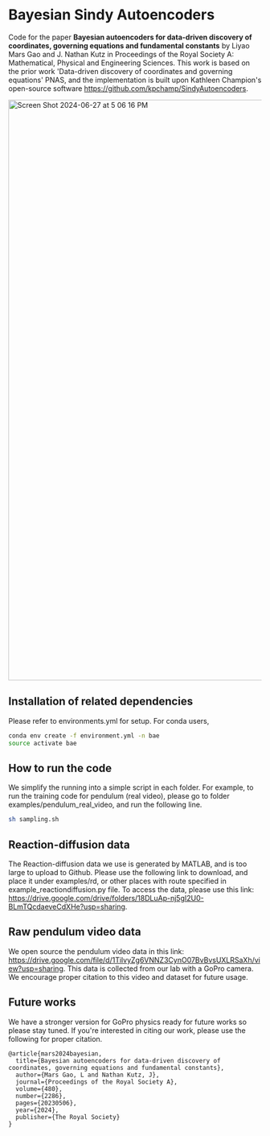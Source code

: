 # Bayesian Sindy Autoencoders

Code for the paper **Bayesian autoencoders for data-driven discovery of coordinates, governing equations and fundamental constants** by Liyao Mars Gao and J. Nathan Kutz in Proceedings of the Royal Society A: Mathematical, Physical and Engineering Sciences. This work is based on the prior work 'Data-driven discovery of coordinates and governing equations' PNAS, and the implementation is built upon Kathleen Champion's open-source software https://github.com/kpchamp/SindyAutoencoders. 


<img width="1154" alt="Screen Shot 2024-06-27 at 5 06 16 PM" src="https://github.com/gaoliyao/BayesianSindyAutoencoder/assets/14102784/eb57cf68-c943-401a-81c7-fcd4cccfb965">



## Installation of related dependencies

Please refer to environments.yml for setup. For conda users, 

```bash
conda env create -f environment.yml -n bae
source activate bae
```

## How to run the code

We simplify the running into a simple script in each folder. For example, to run the training code for pendulum (real video), please go to folder examples/pendulum_real_video, and run the following line. 

```bash
sh sampling.sh
```

## Reaction-diffusion data

The Reaction-diffusion data we use is generated by MATLAB, and is too large to upload to Github. Please use the following link to download, and place it under examples/rd, or other places with route specified in example_reactiondiffusion.py file. To access the data, please use this link: https://drive.google.com/drive/folders/18DLuAp-nj5gI2U0-BLmTQcdaeveCdXHe?usp=sharing. 

## Raw pendulum video data

We open source the pendulum video data in this link: https://drive.google.com/file/d/1TilvyZg6VNNZ3CynO07BvBvsUXLRSaXh/view?usp=sharing. This data is collected from our lab with a GoPro camera. We encourage proper citation to this video and dataset for future usage. 

## Future works

We have a stronger version for GoPro physics ready for future works so please stay tuned. If you're interested in citing our work, please use the following for proper citation. 

```
@article{mars2024bayesian,
  title={Bayesian autoencoders for data-driven discovery of coordinates, governing equations and fundamental constants},
  author={Mars Gao, L and Nathan Kutz, J},
  journal={Proceedings of the Royal Society A},
  volume={480},
  number={2286},
  pages={20230506},
  year={2024},
  publisher={The Royal Society}
}
```
